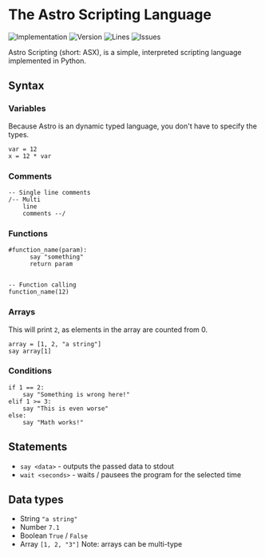 # The Astro Scripting Language
![Implementation](https://img.shields.io/badge/Implementation-Python%203.9-%2300A3E0?logo=python)
![Version](https://img.shields.io/badge/Version-0.5-%2333aa33?logo=gitea)
![Lines](https://img.shields.io/tokei/lines/github/xyLotus/astro?label=Total%20lines&logo=stackoverflow)
![Issues](https://img.shields.io/github/issues/xyLotus/astro?label=Issues)

Astro Scripting (short: ASX), is a simple, interpreted scripting language implemented in Python.


## Syntax
### Variables
Because Astro is an dynamic typed language, you don't have to specify the types.
```
var = 12
x = 12 * var
```
### Comments
```
-- Single line comments
/-- Multi
    line
    comments --/
```

### Functions 
```
#function_name(param):
      say "something"
      return param
      

-- Function calling
function_name(12)
```

### Arrays
This will print `2`, as elements in the array are counted from 0.
```
array = [1, 2, "a string"]
say array[1]

```

### Conditions
```
if 1 == 2:
    say "Something is wrong here!"
elif 1 >= 3:
    say "This is even worse"
else:
    say "Math works!"
```


## Statements
* `say <data>` - outputs the passed data to stdout
* `wait <seconds>` - waits / pausees the program for the selected time


## Data types
* String `"a string"`
* Number `7.1`
* Boolean `True` / `False`
* Array `[1, 2, "3"]`
Note: arrays can be multi-type
